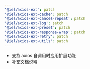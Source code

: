 ```yaml
---
'@iel/axios-ext': patch
'@iel/axios-ext-cache': patch
'@iel/axios-ext-cancel-repeat': patch
'@iel/axios-ext-log': patch
'@iel/axios-ext-preset': patch
'@iel/axios-ext-response-wrap': patch
'@iel/axios-ext-retry': patch
'@iel/axios-ext-utils': patch
---
```


- 支持 axios 自调用时应用扩展功能
- 补充文档说明
